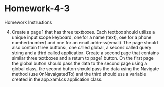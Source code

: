 # Homework-4-3

Homework Instructions

4.	Create a page 1 that has three textboxes. Each textbox should utilize a unique input scope  keyboard,
one for a name (text), one for a phone number(number) and one for an email address(email).  The page should 
also contain three buttons:, one called global, a second called query string and a third called application. 
Create a second page that contains similar three textboxes and a return to page1 button.
On the first page the global button should pass the data to the second page using a global class, the second
button should pass the data using the Navigate method (use OnNavaigatedTo) and the third should use a variable
created in the app.xaml.cs  application class. 
